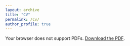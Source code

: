 ```yaml
---
layout: archive
title: "CV"
permalink: /cv/
author_profile: true
---
```


<object data="https://gpensamiento.github.io/files/Academic_CV_GP.pdf" type="application/pdf" width="100%" height="1000px">
  <p>Your browser does not support PDFs. <a href="https://gpensamiento.github.io/files/Academic_CV_GP.pdf">Download the PDF</a>.</p>
</object>
